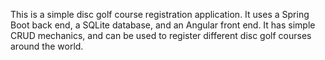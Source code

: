 This is a simple disc golf course registration application. It uses a Spring Boot back end, a SQLite database, and an Angular front end. It has simple CRUD mechanics, and can be used to register different disc golf courses around the world.

